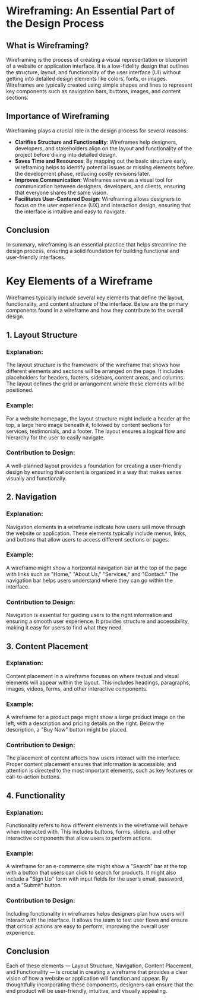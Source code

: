 # Wireframing: An Essential Part of the Design Process

## What is Wireframing?

Wireframing is the process of creating a visual representation or blueprint of a website or application interface. It is a low-fidelity design that outlines the structure, layout, and functionality of the user interface (UI) without getting into detailed design elements like colors, fonts, or images. Wireframes are typically created using simple shapes and lines to represent key components such as navigation bars, buttons, images, and content sections.

## Importance of Wireframing

Wireframing plays a crucial role in the design process for several reasons:

- **Clarifies Structure and Functionality**: Wireframes help designers, developers, and stakeholders align on the layout and functionality of the project before diving into detailed design.
- **Saves Time and Resources**: By mapping out the basic structure early, wireframing helps to identify potential issues or missing elements before the development phase, reducing costly revisions later.
- **Improves Communication**: Wireframes serve as a visual tool for communication between designers, developers, and clients, ensuring that everyone shares the same vision.
- **Facilitates User-Centered Design**: Wireframing allows designers to focus on the user experience (UX) and interaction design, ensuring that the interface is intuitive and easy to navigate.

## Conclusion

In summary, wireframing is an essential practice that helps streamline the design process, ensuring a solid foundation for building functional and user-friendly interfaces.

# Key Elements of a Wireframe

Wireframes typically include several key elements that define the layout, functionality, and content structure of the interface. Below are the primary components found in a wireframe and how they contribute to the overall design.

## 1. Layout Structure

### Explanation:
The layout structure is the framework of the wireframe that shows how different elements and sections will be arranged on the page. It includes placeholders for headers, footers, sidebars, content areas, and columns. The layout defines the grid or arrangement where these elements will be positioned.

### Example:
For a website homepage, the layout structure might include a header at the top, a large hero image beneath it, followed by content sections for services, testimonials, and a footer. The layout ensures a logical flow and hierarchy for the user to easily navigate.

### Contribution to Design:
A well-planned layout provides a foundation for creating a user-friendly design by ensuring that content is organized in a way that makes sense visually and functionally.

## 2. Navigation

### Explanation:
Navigation elements in a wireframe indicate how users will move through the website or application. These elements typically include menus, links, and buttons that allow users to access different sections or pages.

### Example:
A wireframe might show a horizontal navigation bar at the top of the page with links such as "Home," "About Us," "Services," and "Contact." The navigation bar helps users understand where they can go within the interface.

### Contribution to Design:
Navigation is essential for guiding users to the right information and ensuring a smooth user experience. It provides structure and accessibility, making it easy for users to find what they need.

## 3. Content Placement

### Explanation:
Content placement in a wireframe focuses on where textual and visual elements will appear within the layout. This includes headings, paragraphs, images, videos, forms, and other interactive components.

### Example:
A wireframe for a product page might show a large product image on the left, with a description and pricing details on the right. Below the description, a "Buy Now" button might be placed.

### Contribution to Design:
The placement of content affects how users interact with the interface. Proper content placement ensures that information is accessible, and attention is directed to the most important elements, such as key features or call-to-action buttons.

## 4. Functionality

### Explanation:
Functionality refers to how different elements in the wireframe will behave when interacted with. This includes buttons, forms, sliders, and other interactive components that allow users to perform actions.

### Example:
A wireframe for an e-commerce site might show a "Search" bar at the top with a button that users can click to search for products. It might also include a "Sign Up" form with input fields for the user’s email, password, and a "Submit" button.

### Contribution to Design:
Including functionality in wireframes helps designers plan how users will interact with the interface. It allows the team to test user flows and ensure that critical actions are easy to perform, improving the overall user experience.

## Conclusion

Each of these elements — Layout Structure, Navigation, Content Placement, and Functionality — is crucial in creating a wireframe that provides a clear vision of how a website or application will function and appear. By thoughtfully incorporating these components, designers can ensure that the end product will be user-friendly, intuitive, and visually appealing.


